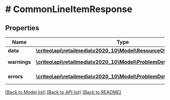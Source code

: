 # # CommonLineItemResponse

## Properties

Name | Type | Description | Notes
------------ | ------------- | ------------- | -------------
**data** | [**\criteo\api\retailmedia\v2020_10\Model\ResourceOfCommonLineItem**](ResourceOfCommonLineItem.md) |  | [optional]
**warnings** | [**\criteo\api\retailmedia\v2020_10\Model\ProblemDetails[]**](ProblemDetails.md) |  | [optional] [readonly]
**errors** | [**\criteo\api\retailmedia\v2020_10\Model\ProblemDetails[]**](ProblemDetails.md) |  | [optional] [readonly]

[[Back to Model list]](../../README.md#models) [[Back to API list]](../../README.md#endpoints) [[Back to README]](../../README.md)

